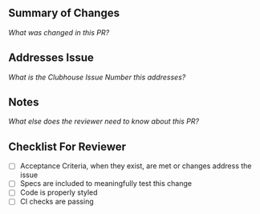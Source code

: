 ## Summary of Changes
_What was changed in this PR?_


## Addresses Issue
_What is the Clubhouse Issue Number this addresses?_


## Notes
_What else does the reviewer need to know about this PR?_


## Checklist For Reviewer
- [ ] Acceptance Criteria, when they exist, are met or changes address the issue
- [ ] Specs are included to meaningfully test this change
- [ ] Code is properly styled
- [ ] CI checks are passing
